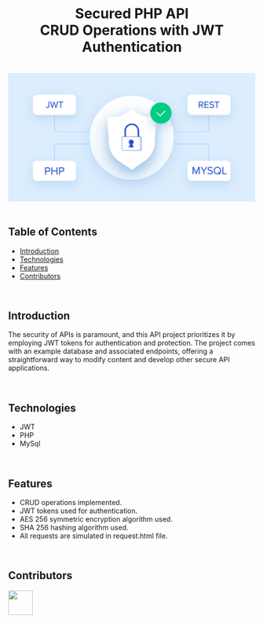 <h1 align="center">Secured PHP API <br> CRUD Operations with JWT Authentication</h1>
<br>

<div align="center">
    <img width=750 src="/src/img/banner.png">
</div>

<br/>

## Table of Contents

- [Introduction](#introduction)
- [Technologies](#technologies)
- [Features](#features)
- [Contributors](#contributors)

<br/>

## Introduction
The security of APIs is paramount, and this API project prioritizes it by employing JWT tokens for authentication and protection. The project comes with an example database and associated endpoints, offering a straightforward way to modify content and develop other secure API applications. 

<br/>

## Technologies

* JWT
* PHP
* MySql

<br/>

## Features

* CRUD operations implemented.
* JWT tokens used for authentication.
* AES 256 symmetric encryption algorithm used.
* SHA 256 hashing algorithm used.
* All requests are simulated in request.html file.

<br/>

## Contributors

<a href="https://github.com/ahmettoguz" target="_blank"><img width=50 height=50 src="https://avatars.githubusercontent.com/u/101711642?v=4"></a>
